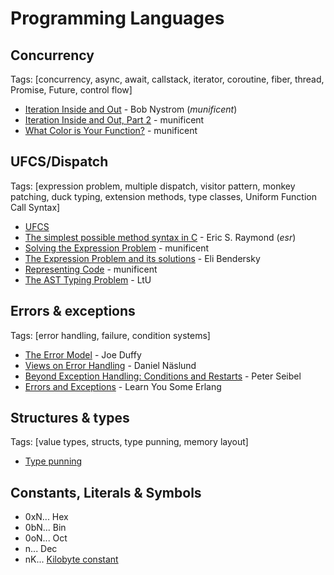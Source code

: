 # Programming Languages

## Concurrency
Tags: [concurrency, async, await, callstack, iterator, coroutine, fiber, thread, Promise, Future, control flow]
- [Iteration Inside and Out](http://journal.stuffwithstuff.com/2013/01/13/iteration-inside-and-out/) - Bob Nystrom (*munificent*)
- [Iteration Inside and Out, Part 2](http://journal.stuffwithstuff.com/2013/02/24/iteration-inside-and-out-part-2/) - munificent
- [What Color is Your Function?](http://journal.stuffwithstuff.com/2015/02/01/what-color-is-your-function/) - munificent

## UFCS/Dispatch
Tags: [expression problem, multiple dispatch, visitor pattern, monkey patching, duck typing, extension methods, type classes, Uniform Function Call Syntax]
- [UFCS](https://en.wikipedia.org/wiki/Uniform_Function_Call_Syntax)
- [The simplest possible method syntax in C](http://esr.ibiblio.org/?p=7380) - Eric S. Raymond (*esr*)
- [Solving the Expression Problem](http://journal.stuffwithstuff.com/2010/10/01/solving-the-expression-problem/) - munificent
- [The Expression Problem and its solutions](https://eli.thegreenplace.net/2016/the-expression-problem-and-its-solutions/) - Eli Bendersky
- [Representing Code](https://craftinginterpreters.com/representing-code.html) - munificent
 - [The AST Typing Problem](http://lambda-the-ultimate.org/node/4170) - LtU
## Errors & exceptions
Tags: [error handling, failure, condition systems]
- [The Error Model](http://joeduffyblog.com/2016/02/07/the-error-model/) - Joe Duffy
- [Views on Error Handling](https://dannas.name/error-handling) - Daniel Näslund
- [Beyond Exception Handling: Conditions and Restarts](http://www.gigamonkeys.com/book/beyond-exception-handling-conditions-and-restarts.html) - Peter Seibel
- [Errors and Exceptions](https://learnyousomeerlang.com/errors-and-exceptions) - Learn You Some Erlang

## Structures & types
Tags: [value types, structs, type punning, memory layout]
- [Type punning](https://en.wikipedia.org/wiki/Type_punning)

## Constants, Literals & Symbols
- 0xN... Hex
- 0bN... Bin
- 0oN... Oct
- n... Dec
- nK... [Kilobyte constant](https://prog21.dadgum.com/32.html)
